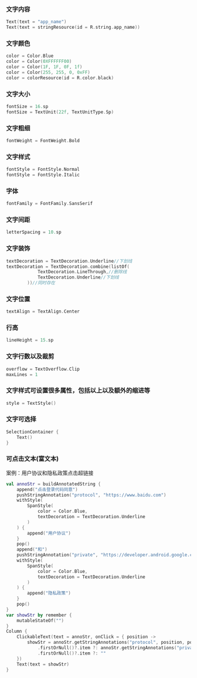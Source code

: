 ### 文字内容
```kotlin
Text(text = "app_name")
Text(text = stringResource(id = R.string.app_name))
```
### 文字颜色
```kotlin
color = Color.Blue
color = Color(0XFFFFFF00)
color = Color(1F, 1F, 0F, 1f)
color = Color(255, 255, 0, 0xFF)
color = colorResource(id = R.color.black)
```
### 文字大小
```kotlin
fontSize = 16.sp
fontSize = TextUnit(22f, TextUnitType.Sp)
```
### 文字粗细
```kotlin
fontWeight = FontWeight.Bold
```
### 文字样式
```kotlin
fontStyle = FontStyle.Normal
fontStyle = FontStyle.Italic
```
### 字体
```kotlin
fontFamily = FontFamily.SansSerif
```
### 文字间距
```kotlin
letterSpacing = 10.sp
```
### 文字装饰
```kotlin
textDecoration = TextDecoration.Underline//下划线
textDecoration = TextDecoration.combine(listOf(
            TextDecoration.LineThrough,//删除线
            TextDecoration.Underline//下划线
        ))//同时存在
```
### 文字位置
```kotlin
textAlign = TextAlign.Center
```
### 行高
```kotlin
lineHeight = 15.sp
```
### 文字行数以及裁剪
```kotlin
overflow = TextOverflow.Clip
maxLines = 1
```
### 文字样式可设置很多属性，包括以上以及额外的缩进等
```kotlin
style = TextStyle()
```

### 文字可选择
```kotlin
SelectionContainer {
    Text()
}
```

### 可点击文本(富文本)
案例：用户协议和隐私政策点击超链接
```kotlin
val annoStr = buildAnnotatedString {
    append("点击登录代码同意")
    pushStringAnnotation("protocol", "https://www.baidu.com")
    withStyle(
        SpanStyle(
            color = Color.Blue,
            textDecoration = TextDecoration.Underline
        )
    ) {
        append("用户协议")
    }
    pop()
    append("和")
    pushStringAnnotation("private", "https://developer.android.google.cn/jetpack/compose")
    withStyle(
        SpanStyle(
            color = Color.Blue,
            textDecoration = TextDecoration.Underline
        )
    ) {
        append("隐私政策")
    }
    pop()
}
var showStr by remember {
    mutableStateOf("")
}
Column {
    ClickableText(text = annoStr, onClick = { position ->
        showStr = annoStr.getStringAnnotations("protocol", position, position)
            .firstOrNull()?.item ?: annoStr.getStringAnnotations("private", position, position)
            .firstOrNull()?.item ?: ""
    })
    Text(text = showStr)
}
```